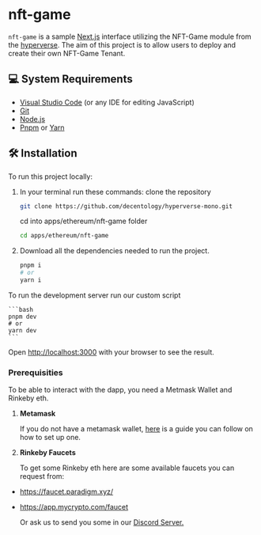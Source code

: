 # nft-game

`nft-game` is a sample [Next.js](https://nextjs.org/) interface utilizing the NFT-Game module from the [hyperverse](https://www.decentology.com/hyperverse). The aim of this project is to allow users to deploy and create their own NFT-Game Tenant.


## 💻 System Requirements

-   [Visual Studio Code](https://code.visualstudio.com/download) (or any IDE for editing JavaScript)
-   [Git](https://git-scm.com/)
-   [Node.js](https://nodejs.org/en/)
-   [Pnpm](https://pnpm.io/) or [Yarn](https://classic.yarnpkg.com/en/docs/install#mac-stable)

## 🛠 Installation

To run this project locally:

1. In your terminal run these commands:
   clone the repository

    ```bash
    git clone https://github.com/decentology/hyperverse-mono.git
    ```

    cd into apps/ethereum/nft-game folder

    ```bash
    cd apps/ethereum/nft-game
    ```

2. Download all the dependencies needed to run the project.

    ```bash
    pnpm i
    # or
    yarn i
    ```

  To run the development server run our custom script

    ```bash
    pnpm dev
    # or
    yarn dev
    ```

  Open [http://localhost:3000](http://localhost:3000/) with your browser to see the result.

### Prerequisities

To be able to interact with the dapp, you need a Metmask Wallet and Rinkeby eth.

1. **Metamask**

    If you do not have a metamask wallet, [here](https://www.surgewomen.io/learn-about-web3/set-up-metamask-wallet) is a guide you can follow on how to set up one.

2. **Rinkeby Faucets**

    To get some Rinkeby eth here are some available faucets you can request from:

-   https://faucet.paradigm.xyz/
-   https://app.mycrypto.com/faucet

    Or ask us to send you some in our [Discord Server.](http://discord.gg/decentology)
